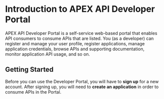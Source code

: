 # Introduction to APEX API Developer Portal

APEX API Developer Portal is a self-service web-based portal that enables API consumers to consume APIs that are listed.
You (as a developer) can register and manage your user profile, register applications, manage application credentials, browse APIs and supporting documentation, monitor application API usage, and so on.

## Getting Started

Before you can use the Developer Portal, you will have to **sign up** for a new account. After signing up, you will need to **create an application** in order to consume APIs in the Portal.
